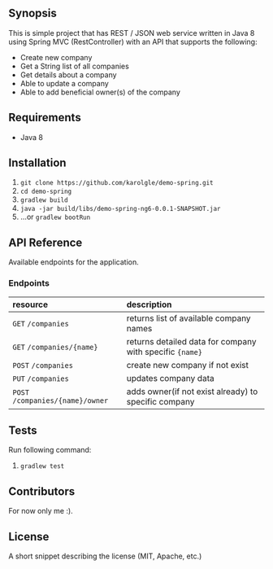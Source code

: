 ## Synopsis

This is simple project that has REST / JSON web service written in Java 8 using Spring MVC (RestController) with an API that 
supports the following: 
* Create new company 
* Get a String list of all companies 
* Get details about a company 
* Able to update a company 
* Able to add beneficial owner(s) of the company 

## Requirements
* Java 8

## Installation

1. `git clone https://github.com/karolgle/demo-spring.git`
2. `cd demo-spring`
3. `gradlew build`
4. `java -jar build/libs/demo-spring-ng6-0.0.1-SNAPSHOT.jar`
5. ...or `gradlew bootRun`

## API Reference

Available endpoints for the application.

### Endpoints

| resource                    | description                       |
|:----------------------------|:----------------------------------|
| <code>GET</code> `/companies`               | returns list of available company names |
| <code>GET</code> `/companies/{name}`        | returns detailed data for company with specific `{name}`|
| <code>POST</code> `/companies`              | create new company if not exist |
| <code>PUT</code> `/companies`               | updates company data  |
| <code>POST</code> `/companies/{name}/owner` | adds owner(if not exist already) to specific company  |


## Tests
Run following command:

1. `gradlew test`

## Contributors

For now only me :).

## License

A short snippet describing the license (MIT, Apache, etc.)